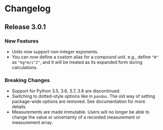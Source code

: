 # Changelog

## Release 3.0.1

### New Features

* Units now support non-integer exponents.
* You can now define a custom alias for a compound unit. e.g., define `"N"` as `"kg*m/s^2"`, and
  it will be treated as its expanded form during calculations.

### Breaking Changes

* Support for Python 3.5, 3.6, 3.7, 3.8 are discontinued.
* Switching to dotted-style options like in `pandas`. The old way of setting package-wide options
  are removed. See documentation for more details.
* Measurements are made immutable. Users will no longer be able to change the value or uncertainty 
  of a recorded measurement or measurement array.
